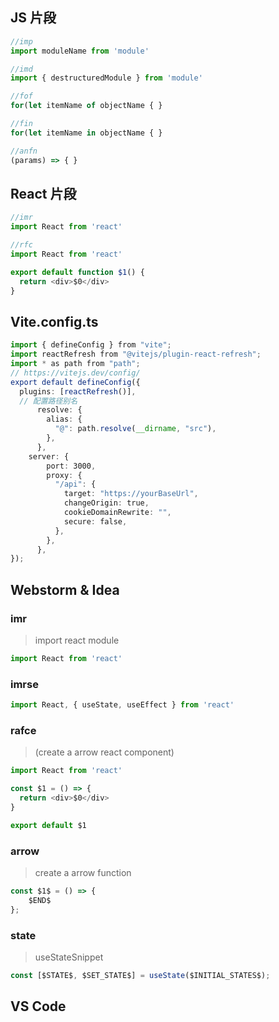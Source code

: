 ## JS 片段

```js
//imp
import moduleName from 'module'

//imd
import { destructuredModule } from 'module'

//fof
for(let itemName of objectName { }

//fin
for(let itemName in objectName { }

//anfn
(params) => { }
```

## React 片段

```js
//imr
import React from 'react'

//rfc
import React from 'react'

export default function $1() {
  return <div>$0</div>
}

```


## Vite.config.ts


```ts
import { defineConfig } from "vite";
import reactRefresh from "@vitejs/plugin-react-refresh";
import * as path from "path";
// https://vitejs.dev/config/
export default defineConfig({
  plugins: [reactRefresh()],
  // 配置路径别名
      resolve: {
        alias: {
          "@": path.resolve(__dirname, "src"),
        },
      },
    server: {
        port: 3000,
        proxy: {
          "/api": {
            target: "https://yourBaseUrl",
            changeOrigin: true,
            cookieDomainRewrite: "",
            secure: false,
          },
        },
      },
});

```


## Webstorm & Idea

### imr
> import react module

```ts
import React from 'react'
```

### imrse
```ts
import React, { useState, useEffect } from 'react'
```

### rafce
> (create a arrow react component)
```ts
import React from 'react'

const $1 = () => {
  return <div>$0</div>
}

export default $1
```


### arrow
> create a arrow function
```ts
const $1$ = () => {
    $END$
};
```


### state
> useStateSnippet
```ts
const [$STATE$, $SET_STATE$] = useState($INITIAL_STATES$);
```



## VS Code